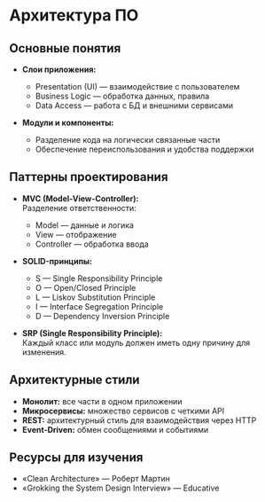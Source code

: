 # Архитектура ПО

## Основные понятия
- **Слои приложения:**  
  - Presentation (UI) — взаимодействие с пользователем  
  - Business Logic — обработка данных, правила  
  - Data Access — работа с БД и внешними сервисами

- **Модули и компоненты:**  
  - Разделение кода на логически связанные части  
  - Обеспечение переиспользования и удобства поддержки

## Паттерны проектирования
- **MVC (Model-View-Controller):**  
  Разделение ответственности:  
  - Model — данные и логика  
  - View — отображение  
  - Controller — обработка ввода

- **SOLID-принципы:**  
  - S — Single Responsibility Principle  
  - O — Open/Closed Principle  
  - L — Liskov Substitution Principle  
  - I — Interface Segregation Principle  
  - D — Dependency Inversion Principle

- **SRP (Single Responsibility Principle):**  
  Каждый класс или модуль должен иметь одну причину для изменения.

## Архитектурные стили
- **Монолит:** все части в одном приложении  
- **Микросервисы:** множество сервисов с четкими API  
- **REST:** архитектурный стиль для взаимодействия через HTTP  
- **Event-Driven:** обмен сообщениями и событиями

## Ресурсы для изучения
- «Clean Architecture» — Роберт Мартин  
- «Grokking the System Design Interview» — Educative